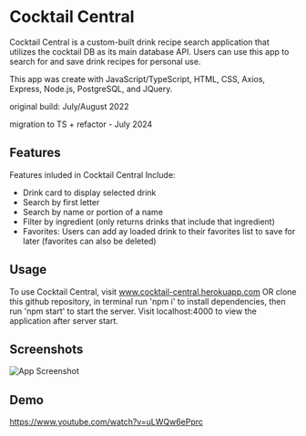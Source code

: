 # Cocktail Central

Cocktail Central is a custom-built drink recipe search application that utilizes the cocktail DB as its main database API. 
Users can use this app to search for and save drink recipes for personal use. 

This app was create with JavaScript/TypeScript, HTML, CSS, Axios, Express, Node.js, PostgreSQL, and JQuery. 

original build: July/August 2022

migration to TS + refactor - July 2024

## Features

Features inluded in Cocktail Central Include:

- Drink card to display selected drink
- Search by first letter
- Search by name or portion of a name
- Filter by ingredient (only returns drinks that include that ingredient)
- Favorites: Users can add ay loaded drink to their favorites list to save for later (favorites can also be deleted)

## Usage

To use Cocktail Central, visit www.cocktail-central.herokuapp.com OR clone this github repository, in terminal run 'npm i' 
to install dependencies, then run 'npm start' to start the server. Visit localhost:4000 to view the application after server start. 


## Screenshots

![App Screenshot](https://cocktail-central.herokuapp.com/images/cocktail-central-screenshot.png)


## Demo

https://www.youtube.com/watch?v=uLWQw6ePprc

